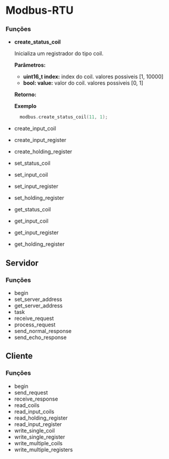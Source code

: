 # Modbus-RTU

### Funções
- **create_status_coil**

  Inicializa um registrador do tipo coil.
  
  **Parâmetros:**
    - **uint16_t index:** index do coil. valores possiveis \[1, 10000\] 
    - **bool: value:** valor do coil. valores possiveis \[0, 1\]

  **Retorno:** 

  **Exemplo**
  ```cpp
    modbus.create_status_coil(11, 1);
  ```
- create_input_coil
- create_input_register
- create_holding_register
- set_status_coil
- set_input_coil
- set_input_register
- set_holding_register
- get_status_coil
- get_input_coil
- get_input_register
- get_holding_register

## Servidor

### Funções
- begin
- set_server_address
- get_server_address
- task
- receive_request
- process_request
- send_normal_response
- send_echo_response

## Cliente

### Funções

- begin
- send_request
- receive_response
- read_coils
- read_input_coils
- read_holding_register
- read_input_register
- write_single_coil
- write_single_register
- write_multiple_coils
- write_multiple_registers
